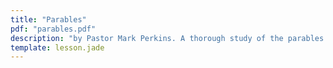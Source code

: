 ```yaml
---
title: "Parables"
pdf: "parables.pdf"
description: "by Pastor Mark Perkins. A thorough study of the parables of Jesus, with expositional notes."
template: lesson.jade
---
```

